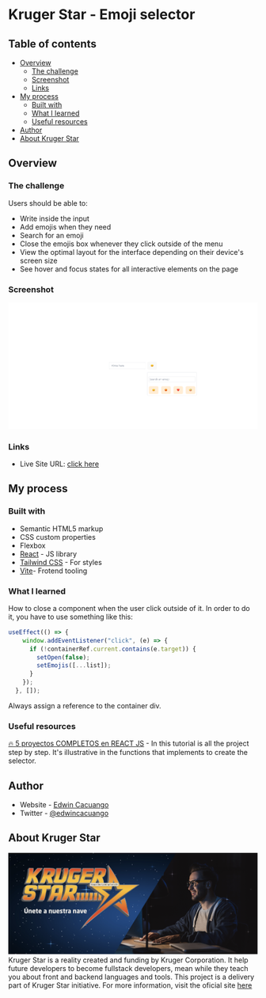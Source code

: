 # Kruger Star - Emoji selector

## Table of contents

- [Overview](#overview)
  - [The challenge](#the-challenge)
  - [Screenshot](#screenshot)
  - [Links](#links)
- [My process](#my-process)
  - [Built with](#built-with)
  - [What I learned](#what-i-learned)
  - [Useful resources](#useful-resources)
- [Author](#author)
- [About Kruger Star](#about-kruger-star)


## Overview

### The challenge

Users should be able to:

- Write inside the input
- Add emojis when they need
- Search for an emoji
- Close the emojis box whenever they click outside of the menu
- View the optimal layout for the interface depending on their device's screen size
- See hover and focus states for all interactive elements on the page

### Screenshot

![](./screenshot.png)


### Links

- Live Site URL: [click here](https://emoji-selector-six.vercel.app)

## My process

### Built with

- Semantic HTML5 markup
- CSS custom properties
- Flexbox
- [React](https://reactjs.org/) - JS library
- [Tailwind CSS](https://tailwindcss.com) - For styles
- [Vite](https://vitejs.dev)- Frotend tooling


### What I learned

How to close a component when the user click outside of it. In order to do it, you have to use something like this:

```js
useEffect(() => {
    window.addEventListener("click", (e) => {
      if (!containerRef.current.contains(e.target)) {
        setOpen(false);
        setEmojis([...list]);
      }
    });
  }, []);
```

Always assign a reference to the container div.

### Useful resources
[🔥 5 proyectos COMPLETOS en REACT JS](https://www.youtube.com/watch?v=oT-feDPuJmk&t=3788s) - In this tutorial is all the project step by step. It's illustrative in the functions that implements to create the selector.  


## Author

- Website - [Edwin Cacuango](https://edwinc.dev)
- Twitter - [@edwincacuango](https://www.twitter.com/edwincacuango)


## About Kruger Star
![](./krugerstarbanner.png)
Kruger Star is a reality created and funding by Kruger Corporation. It help future developers to become fullstack developers, mean while they teach you about front and backend languages and tools. 
This project is a delivery part of Kruger Star initiative. For more information, visit the oficial site [here](https://ktalks.krugercorp.com/es/kruger-star-2022)
